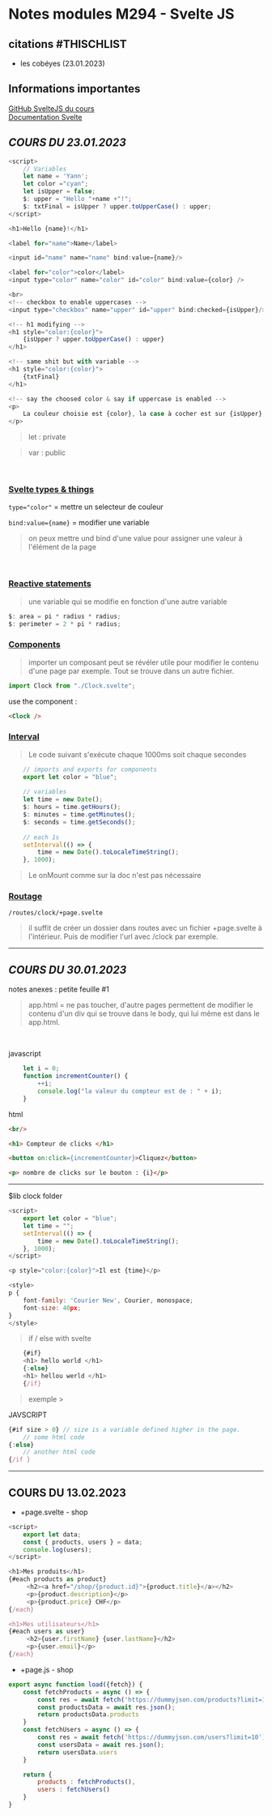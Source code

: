 # Notes modules M294 - Svelte JS

## citations #THISCHLIST
- les cobéyes (23.01.2023)

## Informations importantes

[GitHub SvelteJS du cours](https://github.com/SeenKid/sveltejs-training) <br/>
[Documentation Svelte](https://svelte.dev/docs#) <br/>

## ***COURS DU 23.01.2023***
```js
<script>
	// Variables 
	let name = 'Yann';
	let color ="cyan";
	let isUpper = false;
	$: upper = "Hello "+name +"!";
	$: txtFinal = isUpper ? upper.toUpperCase() : upper;
</script>

<h1>Hello {name}!</h1>

<label for="name">Name</label>

<input id="name" name="name" bind:value={name}/>

<label for="color">color</label>
<input type="color" name="color" id="color" bind:value={color} />

<br>
<!-- checkbox to enable uppercases -->
<input type="checkbox" name="upper" id="upper" bind:checked={isUpper}/> Uppercase

<!-- h1 modifying -->
<h1 style="color:{color}">
	{isUpper ? upper.toUpperCase() : upper}
</h1>

<!-- same shit but with variable -->
<h1 style="color:{color}">
	{txtFinal}
</h1>

<!-- say the choosed color & say if uppercase is enabled -->
<p>
	La couleur choisie est {color}, la case à cocher est sur {isUpper}
</p>
```

>let : private 

>var : public

<br />

### <ins>Svelte types & things</ins>

```type="color"``` = mettre un selecteur de couleur

```bind:value={name}``` = modifier une variable

> on peux mettre und bind d'une value pour assigner une valeur à l'élément de la page

<br />

### <ins>Reactive statements</ins>

> une variable qui se modifie en fonction d'une autre variable

```js
$: area = pi * radius * radius;
$: perimeter = 2 * pi * radius;
```

### <ins>Components</ins>

> importer un composant peut se révéler utile pour modifier le contenu d'une page par exemple. Tout se trouve dans un autre fichier.

```js 
import Clock from "./Clock.svelte";
```

use the component : 
```html
<Clock />
```

### <ins>Interval</ins>

> Le code suivant s'exécute chaque 1000ms soit chaque secondes

```js
	// imports and exports for components
	export let color = "blue";
	
	// variables
	let time = new Date();
	$: hours = time.getHours();
	$: minutes = time.getMinutes();
	$: seconds = time.getSeconds();
	
	// each 1s
	setInterval(() => {
		time = new Date().toLocaleTimeString();
	}, 1000);
```

> Le onMount comme sur la doc n'est pas nécessaire

### <ins>Routage</ins>

```/routes/clock/+page.svelte```
> il suffit de créer un dossier dans routes avec un fichier +page.svelte à l'intérieur. Puis de modifier l'url avec /clock par exemple.

---

## ***COURS DU 30.01.2023***

notes anexes : petite feuille #1

> app.html = ne pas toucher, d'autre pages permettent de modifier le contenu d'un div qui se trouve dans le body, qui lui même est dans le app.html.

<br/>

javascript
```js
    let i = 0;
    function incrementCounter() {
        ++i;
        console.log("la valeur du compteur est de : " + i);
    }
```
html
```html
<br/>

<h1> Compteur de clicks </h1>

<button on:click={incrementCounter}>Cliquez</button>

<p> nombre de clicks sur le bouton : {i}</p>
```

---

$lib clock folder

```js
<script>
    export let color = "blue";
    let time = "";
    setInterval(() => {
        time = new Date().toLocaleTimeString();
    }, 1000);
</script>

<p style="color:{color}">Il est {time}</p>

<style>
p {
    font-family: 'Courier New', Courier, monospace;
    font-size: 40px;
}
</style>
```

> if / else with svelte

```js
	{#if} 
	<h1> hello world </h1>
	{:else}
	<h1> hellou werld </h1>
	{/if}
```

> exemple >

JAVSCRIPT 

```js
{#if size > 0} // size is a variable defined higher in the page.
	// some html code
{:else}
	// another html code
{/if }
```

---

## COURS DU 13.02.2023

 - +page.svelte - shop
```js
<script>
    export let data;
    const { products, users } = data;
    console.log(users);
</script>

<h1>Mes produits</h1>
{#each products as product}
     <h2><a href="/shop/{product.id}">{product.title}</a></h2>
     <p>{product.description}</p>
     <p>{product.price} CHF</p>
{/each}

<h1>Mes utilisateurs</h1>
{#each users as user}
     <h2>{user.firstName} {user.lastName}</h2>
     <p>{user.email}</p>
{/each}
```

- +page.js - shop
```js
export async function load({fetch}) {
    const fetchProducts = async () => {
        const res = await fetch('https://dummyjson.com/products?limit=10');
        const productsData = await res.json();
        return productsData.products  
    }
    const fetchUsers = async () => {
        const res = await fetch('https://dummyjson.com/users?limit=10');
        const usersData = await res.json();
        return usersData.users   
    }

    return {
        products : fetchProducts(),
        users : fetchUsers()
    }
}
```






